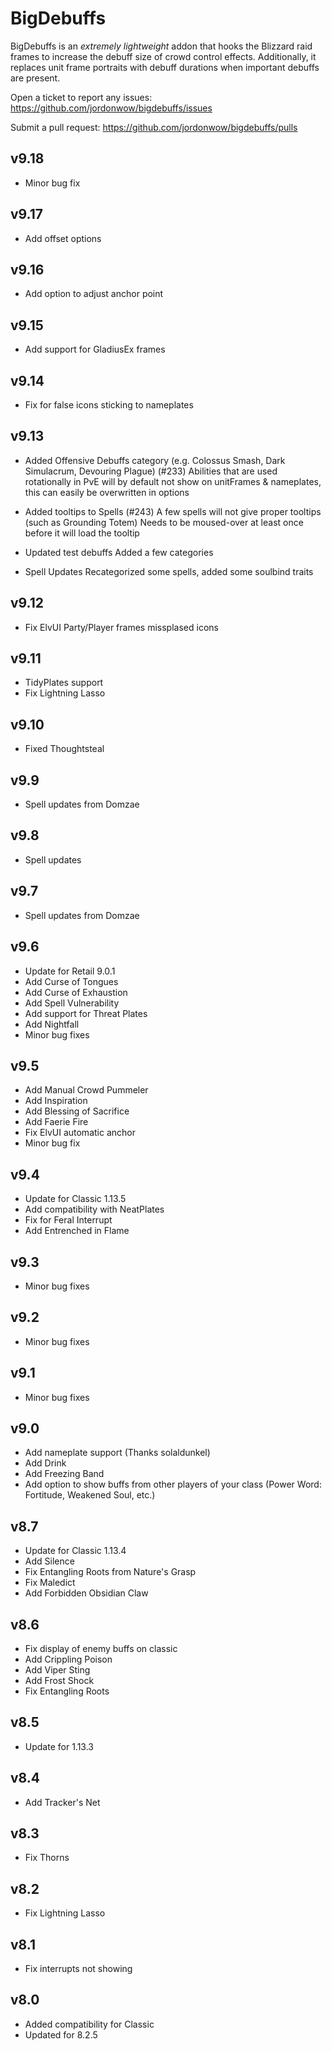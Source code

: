 # BigDebuffs

BigDebuffs is an _extremely lightweight_ addon that hooks the Blizzard raid frames to increase the debuff size of crowd control effects. Additionally, it replaces unit frame portraits with debuff durations when important debuffs are present.

Open a ticket to report any issues:
https://github.com/jordonwow/bigdebuffs/issues

Submit a pull request:
https://github.com/jordonwow/bigdebuffs/pulls

## v9.18
* Minor bug fix

## v9.17
* Add offset options

## v9.16
* Add option to adjust anchor point

## v9.15
* Add support for GladiusEx frames

## v9.14
* Fix for false icons sticking to nameplates

## v9.13
* Added Offensive Debuffs category (e.g. Colossus Smash, Dark Simulacrum, Devouring Plague) (#233)
Abilities that are used rotationally in PvE will by default not show on unitFrames & nameplates, this can easily be overwritten in options

* Added tooltips to Spells (#243)
A few spells will not give proper tooltips (such as Grounding Totem)
Needs to be moused-over at least once before it will load the tooltip

* Updated test debuffs
Added a few categories

* Spell Updates
Recategorized some spells, added some soulbind traits

## v9.12
* Fix ElvUI Party/Player frames missplased icons

## v9.11
* TidyPlates support
* Fix Lightning Lasso

## v9.10
* Fixed Thoughtsteal

## v9.9
* Spell updates from Domzae

## v9.8
* Spell updates

## v9.7
* Spell updates from Domzae

## v9.6
* Update for Retail 9.0.1
* Add Curse of Tongues
* Add Curse of Exhaustion
* Add Spell Vulnerability
* Add support for Threat Plates
* Add Nightfall
* Minor bug fixes

## v9.5
* Add Manual Crowd Pummeler
* Add Inspiration
* Add Blessing of Sacrifice
* Add Faerie Fire
* Fix ElvUI automatic anchor
* Minor bug fix

## v9.4
* Update for Classic 1.13.5
* Add compatibility with NeatPlates
* Fix for Feral Interrupt
* Add Entrenched in Flame

## v9.3
* Minor bug fixes

## v9.2
* Minor bug fixes

## v9.1
* Minor bug fixes

## v9.0
* Add nameplate support (Thanks solaldunkel)
* Add Drink
* Add Freezing Band
* Add option to show buffs from other players of your class (Power Word: Fortitude, Weakened Soul, etc.)

## v8.7
* Update for Classic 1.13.4
* Add Silence
* Fix Entangling Roots from Nature's Grasp
* Fix Maledict
* Add Forbidden Obsidian Claw

## v8.6
* Fix display of enemy buffs on classic
* Add Crippling Poison
* Add Viper Sting
* Add Frost Shock
* Fix Entangling Roots

## v8.5
* Update for 1.13.3

## v8.4
* Add Tracker's Net

## v8.3
* Fix Thorns

## v8.2
* Fix Lightning Lasso

## v8.1
* Fix interrupts not showing

## v8.0
* Added compatibility for Classic
* Updated for 8.2.5
